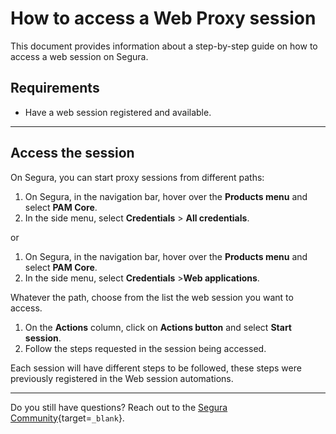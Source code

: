 # How to access a Web Proxy session

This document provides information about a step-by-step guide on how to access a web session on Segura.

## Requirements

* Have a web session registered and available.

---
## Access the session
On Segura, you can start proxy sessions from different paths:

1. On Segura, in the navigation bar, hover over the **Products menu** and select **PAM Core**.
2. In the side menu, select **Credentials** > **All credentials**.

or

1. On Segura, in the navigation bar, hover over the **Products menu** and select **PAM Core**.
2. In the side menu, select **Credentials** >**Web applications**.

Whatever the path, choose from the list the web session you want to access.

1. On the **Actions** column, click on **Actions button** and select **Start session**.
2. Follow the steps requested in the session being accessed.

Each session will have different steps to be followed, these steps were previously registered in the Web session automations.

---
Do you still have questions? Reach out to the [Segura Community](https://community.Segura.io/){target=`_blank`}.